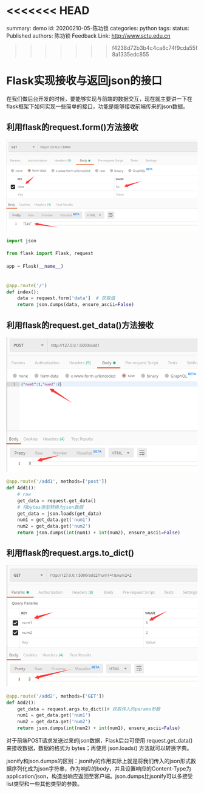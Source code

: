 <<<<<<< HEAD
=======
summary: demo
id: 20200210-05-陈功锁
categories: python
tags: 
status: Published 
authors: 陈功锁
Feedback Link: http://www.sctu.edu.cn

>>>>>>> f4238d72b3b4c4ca8c74f9cda55f8a1335edc855


# Flask实现接收与返回json的接口

在我们做后台开发的时候，要能够实现与前端的数据交互，现在就主要讲一下在flask框架下如何实现一些简单的接口，功能是能够接收前端传来的json数据。

## 利用flask的request.form()方法接收

![](assets/20200210-05-陈功锁-1.png)

```python
import json

from flask import Flask, request

app = Flask(__name__)


@app.route('/')
def index():
    data = request.form['data']  # 获取值
    return json.dumps(data, ensure_ascii=False)

```



## 利用flask的request.get_data()方法接收

![](assets/20200210-05-陈功锁-2.png)

```python
@app.route('/add1', methods=['post'])
def Add1():
    # raw
    get_data = request.get_data()
    # 将bytes类型转换为json数据
    get_data = json.loads(get_data)
    num1 = get_data.get('num1')
    num2 = get_data.get('num2')
    return json.dumps(int(num1) + int(num2), ensure_ascii=False)
```

## 利用flask的request.args.to_dict()

![](assets/20200210-05-陈功锁-3.png)
```python
@app.route('/add2', methods=['GET'])
def Add2():
    get_data = request.args.to_dict()# 获取传入的params参数
    num1 = get_data.get('num1')
    num2 = get_data.get('num2')
    return json.dumps(int(num2) + int(num1), ensure_ascii=False)

```

对于前端POST请求发送过来的json数据，Flask后台可使用 request.get_data() 来接收数据，数据的格式为 bytes；再使用 json.loads() 方法就可以转换字典。

jsonify和json.dumps的区别：jsonify的作用实际上就是将我们传入的json形式数据序列化成为json字符串，作为响应的body，并且设置响应的Content-Type为application/json，构造出响应返回至客户端。json.dumps比jsonify可以多接受list类型和一些其他类型的参数。